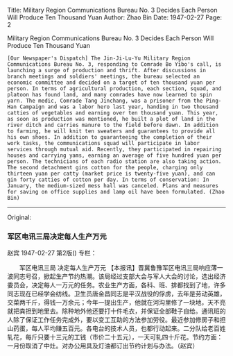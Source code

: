 Title: Military Region Communications Bureau No. 3 Decides Each Person Will Produce Ten Thousand Yuan
Author: Zhao Bin
Date: 1947-02-27
Page: 2

Military Region Communications Bureau No. 3
    Decides Each Person Will Produce Ten Thousand Yuan

    [Our Newspaper's Dispatch] The Jin-Ji-Lu-Yu Military Region Communications Bureau No. 3, responding to Comrade Bo Yibo's call, is launching a surge of production and thrift. After discussions in branch meetings and soldiers' meetings, the bureau selected an economic committee and decided on a target of ten thousand yuan per person. In terms of agricultural production, each section, squad, and platoon has found land, and many comrades have now learned to spin yarn. The medic, Comrade Tang Jinchang, was a prisoner from the Ping-Han Campaign and was a labor hero last year, handing in two thousand catties of vegetables and earning over ten thousand yuan. This year, as soon as production was mentioned, he built a plot of land in the river ditch and carries manure to the field before dawn. In addition to farming, he will knit ten sweaters and guarantees to provide all his own shoes. In addition to guaranteeing the completion of their work tasks, the communications squad will participate in labor services through mutual aid. Recently, they participated in repairing houses and carrying yams, earning an average of five hundred yuan per person. The technicians of each radio station are also taking action. The second detachment gins cotton for the people, charging only thirteen yuan per catty (market price is twenty-five yuan), and can gin forty catties of cotton per day. In terms of conservation: In January, the medium-sized mess hall was canceled. Plans and measures for saving on office supplies and lamp oil have been formulated. (Zhao Bin)



<hr /> 

Original: 


### 军区电讯三局决定每人生产万元
赵宾
1947-02-27
第2版()
专栏：

　　军区电讯三局
    决定每人生产万元
    【本报讯】晋冀鲁豫军区电讯三局响应薄一波同志号召，掀起生产节约热潮。该局经过支部大会与军人大会的讨论，选出经济委员会，决定每人一万元的任务。农业生产方面，各科、班、排都找到了地，许多同志现在已经学会纺线。卫生员唐金昌同志是平汉战役的俘虏，去年是劳动英雄，交菜两千斤，得钱一万余元；今年一提出生产，他就在河沟里修了一块地，天不亮就把粪担到地里去。除种地外他还要打十件毛衣，并保证全部鞋子自给。通讯班的人除了保证工作任务完成外，要以变工互助的方法参加劳役。最近参加修房子和担山药蛋，每人平均赚五百元。各电台的技术人员，也都行动起来。二分队给老百姓轧花，每斤只要十三元的工钱（市价二十五元），一天可轧四十斤花。节约方面：一月份取消了中灶。对办公用具及灯油都订出节约计划与办法。（赵宾）
